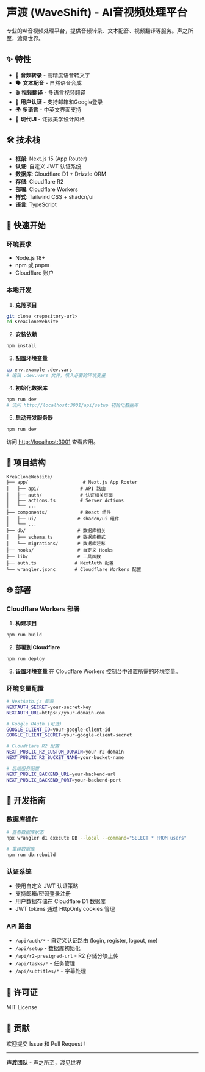 # 声渡 (WaveShift) - AI音视频处理平台

专业的AI音视频处理平台，提供音频转录、文本配音、视频翻译等服务。声之所至，渡见世界。

## ✨ 特性

- 🎵 **音频转录** - 高精度语音转文字
- 🗣️ **文本配音** - 自然语音合成
- 🎬 **视频翻译** - 多语言视频翻译
- 🔐 **用户认证** - 支持邮箱和Google登录
- 🌍 **多语言** - 中英文界面支持
- 🎨 **现代UI** - 诧寂美学设计风格

## 🛠️ 技术栈

- **框架**: Next.js 15 (App Router)
- **认证**: 自定义 JWT 认证系统
- **数据库**: Cloudflare D1 + Drizzle ORM
- **存储**: Cloudflare R2
- **部署**: Cloudflare Workers
- **样式**: Tailwind CSS + shadcn/ui
- **语言**: TypeScript

## 🚀 快速开始

### 环境要求

- Node.js 18+
- npm 或 pnpm
- Cloudflare 账户

### 本地开发

1. **克隆项目**
```bash
git clone <repository-url>
cd KreaCloneWebsite
```

2. **安装依赖**
```bash
npm install
```

3. **配置环境变量**
```bash
cp env.example .dev.vars
# 编辑 .dev.vars 文件，填入必要的环境变量
```

4. **初始化数据库**
```bash
npm run dev
# 访问 http://localhost:3001/api/setup 初始化数据库
```

5. **启动开发服务器**
```bash
npm run dev
```

访问 [http://localhost:3001](http://localhost:3001) 查看应用。

## 📁 项目结构

```
KreaCloneWebsite/
├── app/                    # Next.js App Router
│   ├── api/               # API 路由
│   ├── auth/              # 认证相关页面
│   ├── actions.ts         # Server Actions
│   └── ...
├── components/            # React 组件
│   ├── ui/               # shadcn/ui 组件
│   └── ...
├── db/                   # 数据库相关
│   ├── schema.ts         # 数据库模式
│   └── migrations/       # 数据库迁移
├── hooks/                # 自定义 Hooks
├── lib/                  # 工具函数
├── auth.ts              # NextAuth 配置
└── wrangler.jsonc       # Cloudflare Workers 配置
```

## 🌐 部署

### Cloudflare Workers 部署

1. **构建项目**
```bash
npm run build
```

2. **部署到 Cloudflare**
```bash
npm run deploy
```

3. **设置环境变量**
在 Cloudflare Workers 控制台中设置所需的环境变量。

### 环境变量配置

```bash
# NextAuth.js 配置
NEXTAUTH_SECRET=your-secret-key
NEXTAUTH_URL=https://your-domain.com

# Google OAuth (可选)
GOOGLE_CLIENT_ID=your-google-client-id
GOOGLE_CLIENT_SECRET=your-google-client-secret

# Cloudflare R2 配置
NEXT_PUBLIC_R2_CUSTOM_DOMAIN=your-r2-domain
NEXT_PUBLIC_R2_BUCKET_NAME=your-bucket-name

# 后端服务配置
NEXT_PUBLIC_BACKEND_URL=your-backend-url
NEXT_PUBLIC_BACKEND_PORT=your-backend-port
```

## 🔧 开发指南

### 数据库操作

```bash
# 查看数据库状态
npx wrangler d1 execute DB --local --command="SELECT * FROM users"

# 重建数据库
npm run db:rebuild
```

### 认证系统

- 使用自定义 JWT 认证策略
- 支持邮箱/密码登录注册
- 用户数据存储在 Cloudflare D1 数据库
- JWT tokens 通过 HttpOnly cookies 管理

### API 路由

- `/api/auth/*` - 自定义认证路由 (login, register, logout, me)
- `/api/setup` - 数据库初始化
- `/api/r2-presigned-url` - R2 存储分块上传
- `/api/tasks/*` - 任务管理
- `/api/subtitles/*` - 字幕处理

## 📝 许可证

MIT License

## 🤝 贡献

欢迎提交 Issue 和 Pull Request！

---

**声渡团队** - 声之所至，渡见世界
